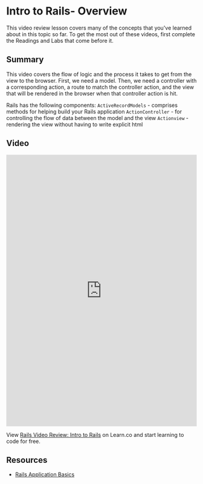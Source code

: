 # Intro to Rails- Overview
This video review lesson covers many of the concepts that you've learned about in this topic so far. To get the most out of these videos, first complete the Readings and Labs that come before it. 

## Summary
This video covers the flow of logic and the process it takes to get from the view to the browser. First, we need a model. Then, we need a controller with a corresponding action, a route to match the controller action, and the view that will be rendered in the browser when that controller action is hit.

Rails has the following components:
`ActiveRecordModels` - comprises methods for helping build your Rails application
`ActionController` - for controlling the flow of data between the model and the view
`Actionview` - rendering the view without having to write explicit html

## Video
<iframe width="100%" height="720" src="https://www.youtube.com/embed/KKQ8lpEyw2g?rel=0&amp;showinfo=0" frameborder="0" allowfullscreen></iframe>

<p class='util--hide'>View <a href='https://learn.co/lessons/rails-video-review-intro-to-rails'>Rails Video Review: Intro to Rails</a> on Learn.co and start learning to code for free.</p>

## Resources
- [Rails Application Basics](https://github.com/learn-co-curriculum/rails-application-basics-readme)
